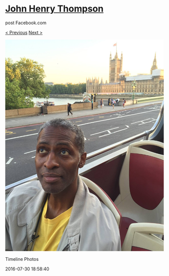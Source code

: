 # [John Henry Thompson](../README.md)
post Facebook.com

[< Previous](2016-07-31-2.md) [Next >](2016-07-30-3.md)

[![](../media/2016-07-30/Timeline-Photos.jpg)](../README.md)

Timeline Photos

2016-07-30 18:58:40